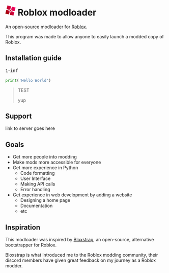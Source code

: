 <h1><img src="GitHub Files/Images/modloader.png" height="32" alt="logo"/> Roblox modloader</h1>

An open-source modloader for <a href="https://www.roblox.com">Roblox</a>.

This program was made to allow anyone to easily launch a modded copy of Roblox.



<h2>Installation guide</h2>

<kbd>1</kbd>-<kbd>inf</kbd>

```python
print('Hello World')
```

<blockquote>
TEST

yup
</blockquote>



<h2>Support</h2>
link to server goes here



<h2>Goals</h2>

- Get more people into modding
- Make mods more accessible for everyone
- Get more experience in Python
    - Code formatting
    - User Interface
    - Making API calls
    - Error handling
- Get experience in web development by adding a website
    - Designing a home page
    - Documentation
    - etc



<h2>Inspiration</h2>

This modloader was inspired by [Bloxstrap](https://github.com/pizzaboxer/bloxstrap), an open-source, alternative bootstrapper for Roblox.

Bloxstrap is what introduced me to the Roblox modding community, their discord members have given great feedback on my journey as a Roblox modder.